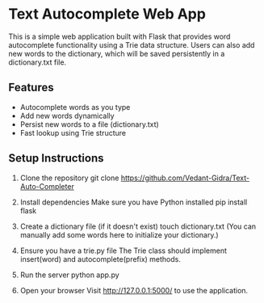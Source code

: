# Text Autocomplete Web App
This is a simple web application built with Flask that provides word autocomplete functionality using a Trie data structure.
Users can also add new words to the dictionary, which will be saved persistently in a dictionary.txt file.

## Features
- Autocomplete words as you type
- Add new words dynamically
- Persist new words to a file (dictionary.txt)
- Fast lookup using Trie structure

## Setup Instructions
1. Clone the repository
git clone https://github.com/Vedant-Gidra/Text-Auto-Completer


2. Install dependencies
Make sure you have Python installed 
pip install flask

3. Create a dictionary file (if it doesn't exist)
touch dictionary.txt
(You can manually add some words here to initialize your dictionary.)

4. Ensure you have a trie.py file
The Trie class should implement insert(word) and autocomplete(prefix) methods.

5. Run the server
python app.py

6. Open your browser
Visit http://127.0.0.1:5000/ to use the application.
